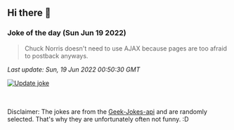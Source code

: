 ## Hi there 👋

### Joke of the day (Sun Jun 19 2022)
<!-- joke -->
>Chuck Norris doesn't need to use AJAX because pages are too afraid to postback anyways.
<!-- /joke -->

*Last update: Sun, 19 Jun 2022 00:50:30 GMT*

[![Update joke](https://github.com/nclskfm/nclskfm/actions/workflows/joke.yml/badge.svg)](https://github.com/nclskfm/nclskfm/actions/workflows/joke.yml)

<br><br>
Disclaimer: The jokes are from the [Geek-Jokes-api](https://github.com/sameerkumar18/geek-joke-api) and are randomly selected. That's why they are unfortunately often not funny. :D
